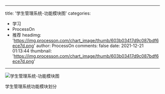 
---
title: '学生管理系统-功能模块图'
categories: 
 - 学习
 - ProcessOn
 - 推荐
headimg: 'https://img.processon.com/chart_image/thumb/603b03417d9c087bdf6ece7d.png'
author: ProcessOn
comments: false
date: 2021-12-21 01:13:44
thumbnail: 'https://img.processon.com/chart_image/thumb/603b03417d9c087bdf6ece7d.png'
---

<div>   
<img class="thumb" alt="学生管理系统-功能模块图" src="https://img.processon.com/chart_image/thumb/603b03417d9c087bdf6ece7d.png" referrerpolicy="no-referrer">
<p>学生管理系统功能模块划分</p>  
</div>
            